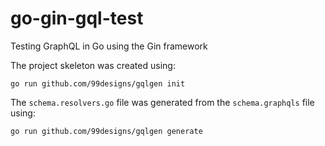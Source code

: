 # go-gin-gql-test
Testing GraphQL in Go using the Gin framework

The project skeleton was created using:

```shell
go run github.com/99designs/gqlgen init
```

The `schema.resolvers.go` file was generated from the `schema.graphqls` file using: 

```shell
go run github.com/99designs/gqlgen generate
```
